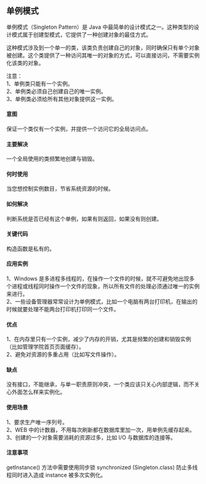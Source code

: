 ## 单例模式
单例模式（Singleton Pattern）是 Java 中最简单的设计模式之一。这种类型的设计模式属于创建型模式，它提供了一种创建对象的最佳方式。

这种模式涉及到一个单一的类，该类负责创建自己的对象，同时确保只有单个对象被创建。这个类提供了一种访问其唯一的对象的方式，可以直接访问，不需要实例化该类的对象。
 
注意：<br>
1、单例类只能有一个实例。<br>
2、单例类必须自己创建自己的唯一实例。<br>
3、单例类必须给所有其他对象提供这一实例。

#### 意图
保证一个类仅有一个实例，并提供一个访问它的全局访问点。

#### 主要解决
一个全局使用的类频繁地创建与销毁。

#### 何时使用
当您想控制实例数目，节省系统资源的时候。

#### 如何解决
判断系统是否已经有这个单例，如果有则返回，如果没有则创建。

#### 关键代码
构造函数是私有的。

#### 应用实例
1、Windows 是多进程多线程的，在操作一个文件的时候，就不可避免地出现多个进程或线程同时操作一个文件的现象，所以所有文件的处理必须通过唯一的实例来进行。<br>
2、一些设备管理器常常设计为单例模式，比如一个电脑有两台打印机，在输出的时候就要处理不能两台打印机打印同一个文件。

#### 优点
1、在内存里只有一个实例，减少了内存的开销，尤其是频繁的创建和销毁实例（比如管理学院首页页面缓存）。<br>
2、避免对资源的多重占用（比如写文件操作）。

#### 缺点
没有接口，不能继承，与单一职责原则冲突，一个类应该只关心内部逻辑，而不关心外面怎么样来实例化。

#### 使用场景
1、要求生产唯一序列号。<br>
2、WEB 中的计数器，不用每次刷新都在数据库里加一次，用单例先缓存起来。<br>
3、创建的一个对象需要消耗的资源过多，比如 I/O 与数据库的连接等。

#### 注意事项
getInstance() 方法中需要使用同步锁 synchronized (Singleton.class) 防止多线程同时进入造成 instance 被多次实例化。